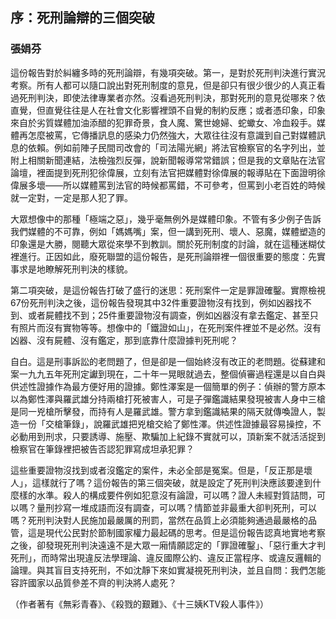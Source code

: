 ## 序：死刑論辯的三個突破

### 張娟芬

這份報告對於糾纏多時的死刑論辯，有幾項突破。第一，是對於死刑判決進行實況考察。所有人都可以隨口說出對死刑制度的意見，但是卻只有很少很少的人真正看過死刑判決，即使法律專業者亦然。沒看過死刑判決，那對死刑的意見從哪來？依直覺，但直覺往往是人在社會文化影響裡頭不自覺的制約反應；或者憑印象，印象來自於劣質媒體加油添醋的犯罪奇景，食人魔、驚世媳婦、蛇蠍女、冷血殺手。媒體再怎麼被罵，它傳播訊息的感染力仍然強大，大眾往往沒有意識到自己對媒體訊息的依賴。例如前陣子民間司改會的「司法陽光網」將法官檢察官的名字列出，並附上相關新聞連結，法檢強烈反彈，說新聞報導常常錯誤；但是我的文章貼在法官論壇，裡面提到死刑犯徐偉展，立刻有法官把媒體對徐偉展的報導貼在下面證明徐偉展多壞——所以媒體罵到法官的時候都罵錯，不可參考，但罵到小老百姓的時候就一定對，一定是那人犯了罪。

大眾想像中的那種「極端之惡」，幾乎毫無例外是媒體印象。不管有多少例子告訴我們媒體的不可靠，例如「媽媽嘴」案，但一講到死刑、壞人、惡魔，媒體塑造的印象還是大勝，閱聽大眾從來學不到教訓。關於死刑制度的討論，就在這種迷糊仗裡進行。正因如此，廢死聯盟的這份報告，是死刑論辯裡一個很重要的態度：先實事求是地瞭解死刑判決的樣貌。

第二項突破，是這份報告打破了盛行的迷思：死刑案件一定是罪證確鑿。實際檢視67份死刑判決之後，這份報告發現其中32件重要證物沒有找到，例如凶器找不到、或者屍體找不到；25件重要證物沒有調查，例如凶器沒有拿去鑑定、甚至只有照片而沒有實物等等。想像中的「鐵證如山」，在死刑案件裡並不是必然。沒有凶器、沒有屍體、沒有鑑定，那到底靠什麼證據判死刑呢？

自白。這是刑事訴訟的老問題了，但是卻是一個始終沒有改正的老問題。從蘇建和案一九九五年死刑定讞到現在，二十年一晃眼就過去，整個偵審過程還是以自白與供述性證據作為最方便好用的證據。鄭性澤案是一個簡單的例子：偵辦的警方原本以為鄭性澤與羅武雄分持兩槍打死被害人，可是子彈鑑識結果發現被害人身中三槍是同一兇槍所擊發，而持有人是羅武雄。警方拿到鑑識結果的隔天就傳喚證人，製造一份「交槍筆錄」，說羅武雄把兇槍交給了鄭性澤。供述性證據最容易操控，不必動用到刑求，只要誘導、施壓、欺騙加上紀錄不實就可以，頂新案不就活活捉到檢察官在筆錄裡把被告否認犯罪寫成坦承犯罪？

這些重要證物沒找到或者沒鑑定的案件，未必全部是冤案。但是，「反正那是壞人」，這樣就行了嗎？這份報告的第三個突破，就是設定了死刑判決應該要達到什麼樣的水準。殺人的構成要件例如犯意沒有論證，可以嗎？證人未經對質詰問，可以嗎？量刑抄寫一堆成語而沒有調查，可以嗎？情節並非最重大卻判死刑，可以嗎？死刑判決對人民施加最嚴厲的刑罰，當然在品質上必須能夠通過最嚴格的品管，這是現代公民對於節制國家權力最起碼的思考。但是這份報告認真地實地考察之後，卻發現死刑判決遠遠不是大眾一廂情願認定的「罪證確鑿」、「惡行重大才判死刑」，而時常出現違反法學理論、違反國際公約、違反正當程序、或違反邏輯的論理。與其盲目支持死刑，不如沈靜下來如實凝視死刑判決，並且自問：我們怎能容許國家以品質參差不齊的判決將人處死？

（作者著有《無彩青春》、《殺戮的艱難》、《十三姨KTV殺人事件》）
